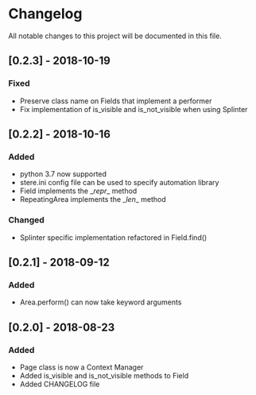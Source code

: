 # Changelog
All notable changes to this project will be documented in this file.

## [0.2.3] - 2018-10-19
### Fixed
- Preserve class name on Fields that implement a performer
- Fix implementation of is_visible and is_not_visible when using Splinter

## [0.2.2] - 2018-10-16
### Added
- python 3.7 now supported
- stere.ini config file can be used to specify automation library
- Field implements the \__repr__ method
- RepeatingArea implements the \__len__ method

### Changed
- Splinter specific implementation refactored in Field.find()

## [0.2.1] - 2018-09-12
### Added
- Area.perform() can now take keyword arguments

## [0.2.0] - 2018-08-23
### Added
- Page class is now a Context Manager
- Added is_visible and is_not_visible methods to Field
- Added CHANGELOG file
